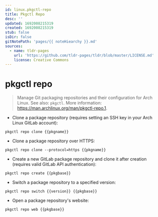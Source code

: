```yaml
---
id: linux.pkgctl-repo
title: Pkgctl Repo
desc: ''
updated: 1692008215319
created: 1692008215319
stub: false
isDir: false
gitNotePath: 'pages/{{ noteHiearchy }}.md'
sources:
  - name: tldr-pages
    url: 'https://github.com/tldr-pages/tldr/blob/master/LICENSE.md'
    license: Creative Commons
---
```

# pkgctl repo

> Manage Git packaging repositories and their configuration for Arch Linux.
> See also: `pkgctl`.
> More information: <https://man.archlinux.org/man/pkgctl-repo.1>.

- Clone a package repository (requires setting an SSH key in your Arch Linux GitLab account):

`pkgctl repo clone {{pkgname}}`

- Clone a package repository over HTTPS&#x3A;

`pkgctl repo clone --protocol=https {{pkgname}}`

- Create a new GitLab package repository and clone it after creation (requires valid GitLab API authentication):

`pkgctl repo create {{pkgbase}}`

- Switch a package repository to a specified version:

`pkgctl repo switch {{version}} {{pkgbase}}`

- Open a package repository's website:

`pkgctl repo web {{pkgbase}}`

